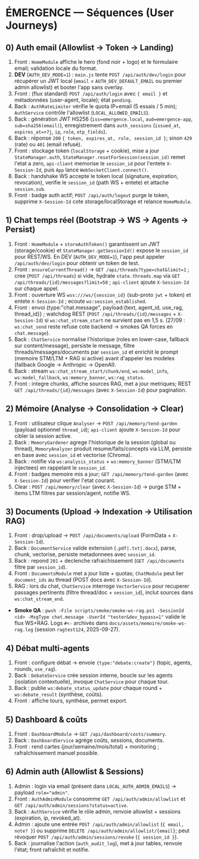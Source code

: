 # ÉMERGENCE — Séquences (User Journeys)

## 0) Auth email (Allowlist -> Token -> Landing)
1. Front : `HomeModule` affiche le hero (fond noir + logo) et le formulaire email; validation locale du format.
2. **DEV** (`AUTH_DEV_MODE=1`) : `main.js` tente `POST /api/auth/dev/login` pour récupérer un JWT local (`email` = `AUTH_DEV_DEFAULT_EMAIL` ou premier admin allowlist) et booter l'app sans overlay.
3. Front : (flux standard) `POST /api/auth/login` avec `{ email }` et métadonnées (user-agent, locale); état `pending`.
4. Back : `AuthRateLimiter` vérifie le quota IP+email (5 essais / 5 min); `AuthService` contrôle l'allowlist (`LOCAL_ALLOWED_EMAILS`).
5. Back : génération JWT HS256 (`iss=emergence.local`, `aud=emergence-app`, `sub=sha256(email)`), enregistrement dans `auth_sessions` (`issued_at`, `expires_at=+7j`, `ip`, `role`, `otp_fields`).
6. Back : réponse `200` `{ token, expires_at, role, session_id }`; sinon `429` (rate) ou `401` (email refusé).
7. Front : stockage token (`localStorage` + cookie), mise a jour `StateManager.auth`, `StateManager.resetForSession(session_id)` remet l'etat a zero, `api-client` memorise le `session_id` pour l'entete `X-Session-Id`, puis `App` lance `WebSocketClient.connect()`.
8. Back : handshake WS accepte le token local (signature, expiration, revocation), verifie le `session_id` (path WS + entete) et attache `session.sub`.
9. Front : badge auth actif; `POST /api/auth/logout` purge le token, supprime `X-Session-Id` cote storage/localStorage et relance `HomeModule`.

## 1) Chat temps réel (Bootstrap -> WS -> Agents -> Persist)
1. Front : `HomeModule` + `storeAuthToken()` garantissent un JWT (storage/cookie) et `StateManager.getSessionId()` expose le `session_id` pour REST/WS. En DEV (`AUTH_DEV_MODE=1`), l'app peut appeler `/api/auth/dev/login` pour obtenir un token de test.
2. Front : `ensureCurrentThread()` -> `GET /api/threads?type=chat&limit=1` ; cree (`POST /api/threads`) si vide, hydrate `state.threads.map` via `GET /api/threads/{id}/messages?limit=50` ; `api-client` ajoute `X-Session-Id` sur chaque appel.
3. Front : ouverture WS `wss:///ws/{session_id}` (sub-proto `jwt` + token) et entete `X-Session-Id` ; ecoute `ws:session_established`.
4. Front : envoi {type:"chat.message", payload:{text, agent_id, use_rag, thread_id}} ; watchdog REST (`POST /api/threads/{id}/messages` + `X-Session-Id`) si `ws:chat_stream_start` ne survient pas en 1,5 s. (27/09 : `ws:chat_send` reste refuse cote backend → smokes QA forces en `chat.message`).
5. Back : `ChatService` normalise l'historique (roles en lower-case, fallback sur content/message), persiste le message, filtre threads/messages/documents par `session_id` et enrichit le prompt (memoire STM/LTM + RAG si active) avant d'appeler les modeles (fallback Google -> Anthropic -> OpenAI).
6. Back : stream `ws:chat_stream_start/chunk/end`, `ws:model_info`, `ws:model_fallback`, `ws:memory_banner`, `ws:rag_status`.
7. Front : integre chunks, affiche sources RAG, met a jour metriques; REST `GET /api/threads/{id}/messages` (avec `X-Session-Id`) pour pagination.

## 2) Mémoire (Analyse → Consolidation → Clear)
1. Front : utilisateur clique `Analyser` -> `POST /api/memory/tend-garden` (payload optionnel `thread_id`); `api-client` ajoute `X-Session-Id` pour cibler la session active.
2. Back : `MemoryGardener` agrege l'historique de la session (global ou thread), `MemoryAnalyzer` produit resume/faits/concepts via LLM, persiste en base avec `session_id` et vectorise (Chroma).
3. Back : notifie via `ws:analysis_status` + `ws:memory_banner` (STM/LTM injectees) en rappelant le `session_id`.
4. Front : badges memoire mis a jour; `GET /api/memory/tend-garden` (avec `X-Session-Id`) pour verifier l'etat courant.
5. Clear : `POST /api/memory/clear` (avec `X-Session-Id`) -> purge STM + items LTM filtres par session/agent, notifie WS.

## 3) Documents (Upload → Indexation → Utilisation RAG)
1. Front : drop/upload -> `POST /api/documents/upload` (FormData + `X-Session-Id`).
2. Back : `DocumentService` valide extension (`.pdf|.txt|.docx`), parse, chunk, vectorise, persiste metadonnees avec `session_id`.
3. Back : repond `201` + declenche rafraichissement (`GET /api/documents` filtre par `session_id`).
4. Front : `DocumentsModule` met a jour liste + quotas; `ChatModule` peut lier `document_ids` au thread (POST docs avec `X-Session-Id`).
5. RAG : lors du chat, `ChatService` interroge `VectorService` pour recuperer passages pertinents (filtre thread/doc + `session_id`), inclut sources dans `ws:chat_stream_end`.

- **Smoke QA** : `pwsh -File scripts/smoke/smoke-ws-rag.ps1 -SessionId <id> -MsgType chat.message -UserId "tester&dev_bypass=1"` valide le flux WS+RAG. Logs `#<-` archivés dans `docs/assets/memoire/smoke-ws-rag.log` (session `ragtest124`, 2025-09-27).

## 4) Débat multi-agents
1. Front : configure débat → envoie `{type:"debate:create"}` (topic, agents, rounds, `use_rag`).
2. Back : `DebateService` crée session interne, boucle sur les agents (isolation contextuelle), invoque `ChatService` pour chaque tour.
3. Back : publie `ws:debate_status_update` pour chaque round + `ws:debate_result` (synthèse, coûts).
4. Front : affiche tours, synthèse, permet export.

## 5) Dashboard & coûts
1. Front : `DashboardModule` → `GET /api/dashboard/costs/summary`.
2. Back : `DashboardService` agrège coûts, sessions, documents.
3. Front : rend cartes (jour/semaine/mois/total) + monitoring ; rafraîchissement manuel possible.

## 6) Admin auth (Allowlist & Sessions)
1. Admin : login via email (présent dans `LOCAL_AUTH_ADMIN_EMAILS`) -> payload `role="admin"`.
2. Front : `AuthAdminModule` consomme `GET /api/auth/admin/allowlist` et `GET /api/auth/admin/sessions?status=active`.
3. Back : `AuthService` vérifie le rôle admin, renvoie allowlist + sessions (expiration, ip, revoked_at).
4. Admin : ajoute une entrée `POST /api/auth/admin/allowlist` (`{ email, note? }`) ou supprime `DELETE /api/auth/admin/allowlist/{email}`; peut révoquer `POST /api/auth/admin/sessions/revoke` (`{ session_id }`).
5. Back : journalise l'action (`auth_audit_log`), met à jour tables, renvoie l'état; front rafraîchit et notifie.
